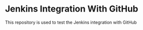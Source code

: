 # Jenkins Integration With GitHub
This repository is used to test the Jenkins integration with GitHub 
